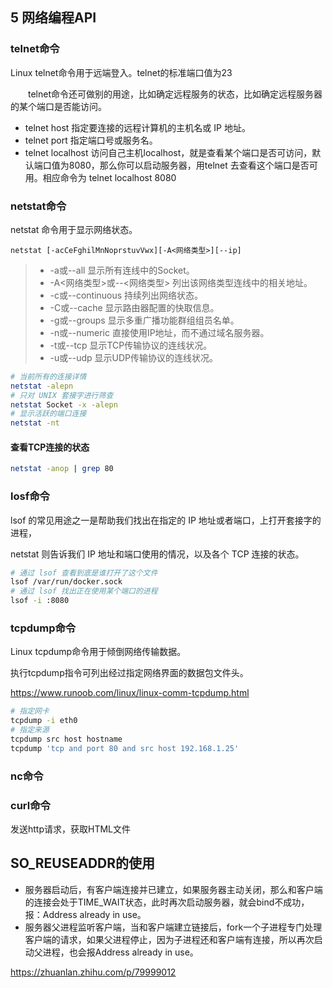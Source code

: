 ## 5 网络编程API

### telnet命令

Linux telnet命令用于远端登入。telnet的标准端口值为23

　　telnet命令还可做别的用途，比如确定远程服务的状态，比如确定远程服务器的某个端口是否能访问。

- telnet host 指定要连接的远程计算机的主机名或 IP 地址。
- telnet port 指定端口号或服务名。
- telnet localhost 访问自己主机localhost，就是查看某个端口是否可访问，默认端口值为8080，那么你可以启动服务器，用telnet 去查看这个端口是否可用。相应命令为
   telnet   localhost   8080

### netstat命令

netstat 命令用于显示网络状态。

```
netstat [-acCeFghilMnNoprstuvVwx][-A<网络类型>][--ip]
```

> - -a或--all 显示所有连线中的Socket。
> - -A<网络类型>或--<网络类型> 列出该网络类型连线中的相关地址。
> - -c或--continuous 持续列出网络状态。
> - -C或--cache 显示路由器配置的快取信息。
> - -g或--groups 显示多重广播功能群组组员名单。
> - -n或--numeric 直接使用IP地址，而不通过域名服务器。
> - -t或--tcp 显示TCP传输协议的连线状况。
> - -u或--udp 显示UDP传输协议的连线状况。

```sh
# 当前所有的连接详情
netstat -alepn
# 只对 UNIX 套接字进行筛查
netstat Socket -x -alepn
# 显示活跃的端口连接
netstat -nt
```

#### 查看TCP连接的状态

```sh
netstat -anop | grep 80
```



### losf命令

lsof 的常见用途之一是帮助我们找出在指定的 IP 地址或者端口，上打开套接字的进程，

 netstat 则告诉我们 IP 地址和端口使用的情况，以及各个 TCP 连接的状态。

```sh
# 通过 lsof 查看到底是谁打开了这个文件
lsof /var/run/docker.sock
# 通过 lsof 找出正在使用某个端口的进程
lsof -i :8080
```



### tcpdump命令


Linux tcpdump命令用于倾倒网络传输数据。

执行tcpdump指令可列出经过指定网络界面的数据包文件头。

https://www.runoob.com/linux/linux-comm-tcpdump.html

```sh
# 指定网卡
tcpdump -i eth0
# 指定来源
tcpdump src host hostname
tcpdump 'tcp and port 80 and src host 192.168.1.25' 

```

### nc命令



### curl命令

发送http请求，获取HTML文件



## SO_REUSEADDR的使用

- 服务器启动后，有客户端连接并已建立，如果服务器主动关闭，那么和客户端的连接会处于TIME_WAIT状态，此时再次启动服务器，就会bind不成功，报：Address already in use。
- 服务器父进程监听客户端，当和客户端建立链接后，fork一个子进程专门处理客户端的请求，如果父进程停止，因为子进程还和客户端有连接，所以再次启动父进程，也会报Address already in use。

https://zhuanlan.zhihu.com/p/79999012








